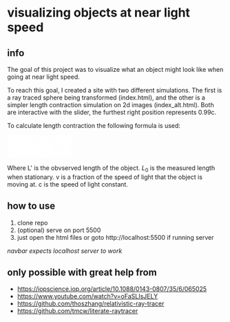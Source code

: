 # visualizing objects at near light speed

## info 

The goal of this project was to visualize what an object might look like when going at near light speed. 

To reach this goal, I created a site with two different simulations. The first is a ray traced sphere being transformed (index.html), and the other is a simpler length contraction simulation on 2d images (index_alt.html). Both are interactive with the slider, the furthest right position represents 0.99c.

To calculate length contraction the following formula is used:

<p>
  <img src="./assets/lc.png" width="150" height="50" title="Length Contraction">
</p>

Where L' is the obvserved length of the object. $L_0$ is the measured length when stationary. v is a fraction of the speed of light that the object is moving at. c is the speed of light constant.

## how to use
1. clone repo
2. (optional) serve on port 5500
3. just open the html files or goto http://localhost:5500 if running server

_navbar expects localhost server to work_

## only possible with great help from
* https://iopscience.iop.org/article/10.1088/0143-0807/35/6/065025
* https://www.youtube.com/watch?v=oFaSLIsJELY
* https://github.com/thoszhang/relativistic-ray-tracer
* https://github.com/tmcw/literate-raytracer
